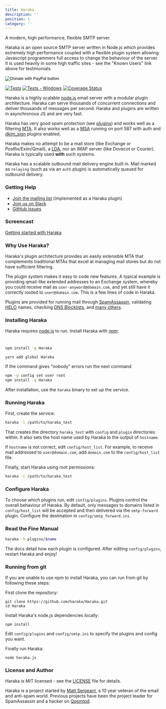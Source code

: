 ```yaml
---
title: Haraka
description: ''
position: 1
category: ''
---
```


A modern, high performance, flexible SMTP server.
          
Haraka is an open source SMTP server written in Node.js which provides extremely high performance coupled with a flexible plugin system allowing Javascript programmers full access to change the behaviour of the server. It is used heavily in some high traffic sites - see the <nuxt-link to="/users">"Known Users"</nuxt-link> link above for testimonials.

<form action="https://www.paypal.com/cgi-bin/webscr" method="post" target="_top" class="h-10">
    <input type="hidden" name="cmd" value="_donations" />
    <input type="hidden" name="business" value="helpme+paypal@gmail.com" />
    <input type="hidden" name="item_name" value="Haraka" />
    <input type="hidden" name="currency_code" value="CAD" />
    <input type="image" src="https://www.paypalobjects.com/en_US/i/btn/btn_donate_LG.gif" border="0" name="submit" title="PayPal - The safer, easier way to pay online!" alt="Donate with PayPal button" />
    <img alt="" border="0" src="https://www.paypal.com/en_US/i/scr/pixel.gif" width="1" height="1" />
</form>

<div class="flex space-x-4">
    <a href="#"><img alt="Tests" src="https://github.com/haraka/Haraka/workflows/Haraka%20Tests/badge.svg"></a>
    <a href="#"><img alt="Tests - Windows" src="https://github.com/haraka/Haraka/workflows/Haraka%20Tests%20-%20Windows/badge.svg"></a>
    <a href="https://codecov.io/github/haraka/Haraka?branch=master" rel="nofollow noopener noreferrer" target="_blank"><img data-v-f58a9f50="" alt="Coverage Status" src="https://codecov.io/github/haraka/Haraka/coverage.svg"></a>
</div>

Haraka is a highly scalable [node.js][1] email server with a modular
plugin architecture. Haraka can serve thousands of concurrent connections
and deliver thousands of messages per second. Haraka and plugins are written
in asynchronous JS and are very fast.

Haraka has very good spam protection (see [plugins][4]) and works
well as a filtering [MTA][3]. It also works well as a [MSA][5] running on
port 587 with auth and [dkim_sign][6] plugins enabled.

Haraka makes no attempt to be a mail store (like Exchange or Postfix/Exim/Qmail),
a [LDA][7], nor an IMAP server (like Dovecot or Courier). Haraka is
typically used **with** such systems.

Haraka has a scalable outbound mail delivery engine built in. Mail
marked as `relaying` (such as via an `auth` plugin) is automatically
queued for outbound delivery.

### Getting Help

* [Join the mailing list][8] (implemented as a Haraka plugin)
* [Join us on Slack][14]
* [GitHub Issues][15]


### Screencast

[Getting started with Haraka][2]

### Why Use Haraka?

Haraka's plugin architecture provides an easily extensible MTA that
complements traditional MTAs that excel at managing mail stores but do
not have sufficient filtering.

The plugin system makes it easy to code new features. A typical example
is providing qmail-like extended addresses to an Exchange system,
whereby you could receive mail as `user-anyword@domain.com`, and yet
still have it correctly routed to `user@domain.com`. This is a few lines of
code in Haraka.

Plugins are provided for running mail through [SpamAssassin][9], validating
[HELO][10] names, checking [DNS Blocklists][11], and [many others][12].


### Installing Haraka

Haraka requires [node.js][1] to run. Install Haraka with [npm][2]:

# 

<code-group>

  <code-block label="NPM" active>

  ```bash
  npm install -g Haraka
  ```

  </code-block>
  <code-block label="Yarn" >

  ```bash
  yarn add global Haraka
  ```

  </code-block>
</code-group>

<alert>

If the command gives "nobody" errors run the next command


</alert>
<code-group>

  <code-block label="NPM" active>

  ```bash
  npm -g config set user root
  npm install -g Haraka
  ```

  </code-block>
</code-group>

After installation, use the `haraka` binary to set up the service.

### Running Haraka

First, create the service:

```sh
haraka -i /path/to/haraka_test
```

That creates the directory `haraka_test` with `config` and `plugin`
directories within. It also sets the host name used by Haraka
to the output of `hostname`.

If `hostname` is not correct, edit `config/host_list`. For example,
to receive mail addressed to `user@domain.com`, add `domain.com` to the
`config/host_list` file.

Finally, start Haraka using root permissions:

```sh
haraka -c /path/to/haraka_test
```

### Configure Haraka

To choose which plugins run, edit `config/plugins`. Plugins control the
overall behaviour of Haraka. By default, only messages to domains listed
in `config/host_list` will be accepted and then delivered via the
`smtp-forward` plugin. Configure the destination in `config/smtp_forward.ini`.


### Read the Fine Manual

```sh
haraka -h plugins/$name
```

The docs detail how each plugin is configured. After editing
`config/plugins`, restart Haraka and enjoy!


### Running from git

If you are unable to use npm to install Haraka, you can run from git by
following these steps:

First clone the repository:

    git clone https://github.com/haraka/Haraka.git
    cd Haraka

Install Haraka's node.js dependencies locally:

    npm install

Edit `config/plugins` and `config/smtp.ini` to specify the plugins and
config you want.

Finally run Haraka:

    node haraka.js

### License and Author

Haraka is MIT licensed - see the [LICENSE][16] file for details.

Haraka is a project started by [Matt Sergeant][17], a 10 year veteran of the email
and anti-spam world. Previous projects have been the project leader for
SpamAssassin and a hacker on [Qpsmtpd][13].

[1]: http://nodejs.org/
[2]: http://youtu.be/6twKXMAsPsw
[3]: http://en.wikipedia.org/wiki/Message_transfer_agent
[4]: https://github.com/haraka/Haraka/blob/master/Plugins.md
[5]: http://en.wikipedia.org/wiki/Mail_submission_agent
[6]: https://github.com/haraka/Haraka/blob/master/docs/plugins/dkim_sign.md
[7]: https://en.wikipedia.org/wiki/Mail_delivery_agent
[8]: mailto:haraka-sub@harakamail.com
[9]: https://haraka.github.io/manual/plugins/spamassassin.html
[10]: https://haraka.github.io/manual/plugins/helo.checks.html
[11]: https://haraka.github.io/manual/plugins/dnsbl.html
[12]: https://github.com/haraka/Haraka/tree/master/plugins
[13]: https://github.com/smtpd/qpsmtpd/
[14]: https://communityinviter.com/apps/harakaserver/public-inviter
[15]: https://github.com/haraka/Haraka/issues
[16]: https://github.com/haraka/Haraka/blob/master/LICENSE
[17]: https://github.com/baudehlo